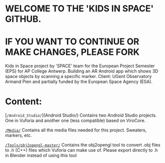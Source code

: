 # WELCOME TO THE 'KIDS IN SPACE' GITHUB.
# IF YOU WANT TO CONTINUE OR MAKE CHANGES, PLEASE FORK

Kids in Space project by 'SPACE' team for the European Project Semester (EPS) for AP College Antwerp. Building an AR Android app which shows 3D space objects by scanning a specific marker. Client: UGent Observatory Armand Pien and partially funded by the European Space Agency (ESA).

# Content:

[`/Android_Studio/`](Android Studio/)
Contains two Android Studio projects. One in Vuforia and another one (less compatible) based on ViroCore.

[`/Media/`](Media/)
Contains all the media files needed for this project. Sweaters, markers, etc.

[`/Tools/obj2opengl-master/`](Tools/obj2opengl-master/)
Contains the obj2opengl tool to convert .obj files to .h (C++) files which Vuforia can make use of. Please export directly to .h in Blender instead of using this tool
